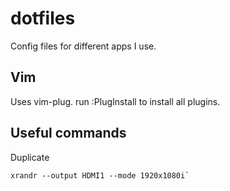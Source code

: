 # dotfiles
Config files for different apps I use.

## Vim
Uses vim-plug.  run :PlugInstall to install all plugins.


## Useful commands

Duplicate
```
xrandr --output HDMI1 --mode 1920x1080i`
```
